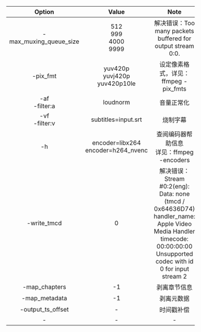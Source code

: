 |         Option         |                  Value                  |                             Note                             |
| :--------------------: | :-------------------------------------: | :----------------------------------------------------------: |
| -max_muxing_queue_size |    512<br />999<br />4000<br />9999     |  解决错误：Too many packets buffered for output stream 0:0.  |
|        -pix_fmt        | yuv420p<br />yuvj420p<br />yuv420p10le  |             设定像素格式，详见：ffmpeg -pix_fmts             |
|   -af<br />-filter:a   |                loudnorm                 |                          音量正常化                          |
|   -vf<br />-filter:v   |           subtitles=input.srt           |                           烧制字幕                           |
|           -h           | encoder=libx264<br />encoder=h264_nvenc |        查阅编码器帮助信息<br />详见：ffmpeg -encoders        |
|      -write_tmcd       |                    0                    | 解决错误：Stream #0:2(eng): <br />Data: none (tmcd / 0x64636D74)<br/>          handler_name: Apple Video Media Handler<br/>      timecode: 00:00:00:00<br/>Unsupported codec with id 0 for input stream 2 |
|     -map_chapters      |                   -1                    |                         剥离章节信息                         |
|     -map_metadata      |                   -1                    |                          剥离元数据                          |
|   -output_ts_offset    |                    -                    |                          时间戳补偿                          |
|           -            |                    -                    |                              -                               |

